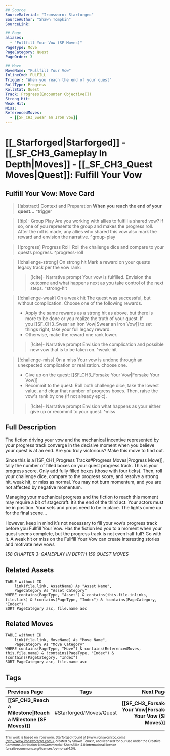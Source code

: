 ```yaml
---
## Source
SourceMaterial: "Ironsworn: Starforged"
SourceAuthor: "Shawn Tompkin"
SourceLink: 

## Page
aliases:
  - "Fullfill Your Vow (SF Moves)"
PageType: Move
PageCategory: Quest
PageOrder: 3

## Move
MoveName: "Fullfill Your Vow"
InlineCmd: FULFILL
Trigger: "When you reach the end of your quest" 
RollType: Progress
RollStat: Quest
Track: Progress(Encounter Objective[])
Strong Hit: 
Weak Hit: 
Miss: 
ReferencedMoves: 
  - [[SF_CH3_Swear an Iron Vow]]
---
```

# [[_Starforged|Starforged]] - [[_SF_CH3_Gameplay In Depth|Moves]] - [[_SF_CH3_Quest Moves|Quest]]: Fulfill Your Vow
## Fulfill Your Vow: Move Card
>[!abstract]  Context and Preparation
>**When you reach the end of your quest...** ^trigger

> [!tip]- Group Play
>  Are you working with allies to fulfill a shared vow? If so, one of you represents the group and makes the progress roll.  
>  After the roll is made, any allies who shared this vow also mark the reward and envision the narrative. ^group-play

> [!progress] Progress Roll
>  Roll the challenge dice and compare to your quests progress. ^progress-roll

> [!challenge-strong] On strong hit
>  Mark a reward on your quests legacy track per the vow rank: 
> > [!cite]- Narrative prompt
> > Your vow is fulfilled.  Envision the outcome and what happens next as you take control of the next steps. ^strong-hit

> [!challenge-weak] On a weak hit
> The quest was successful, but without complication.  Choose one of the following rewards.
>- Apply the same rewards as a strong hit as above, but there is more to be done or you realize the truth of your quest. If you [[SF_CH3_Swear an Iron Vow|Swear an Iron Vow]] to set things right, take your full legacy reward.
>- Otherwise, make the reward one rank lower.
> > [!cite]- Narrative prompt
> > Envision the complication and possible new vow that is to be taken on. ^weak-hit

> [!challenge-miss] On a miss
>  Your vow is undone through an unexpected complication or realization. choose one. 
>- Give up on the quest: [[SF_CH3_Forsake Your Vow|Forsake Your Vow]]
>- Recommit to the quest: Roll both challenge dice, take the lowest value, and clear that number of progress boxes. Then, raise the vow's rank by one (if not already epic).
> > [!cite]- Narrative prompt
> > Envision what happens as your either give up or recommit to your quest. ^miss

## Full Description
The fiction driving your vow and the mechanical incentive represented by your progress track converge in the decisive moment when you believe your quest is at an end. Are you truly victorious? Make this move to find out. 

Since this is a [[SF_CH1_Progress Tracks#Progress Moves|Progress Move]], tally the number of filled boxes on your quest progress track. This is your progress score. Only add fully filled boxes (those with four ticks). Then, roll your challenge dice, compare to the progress score, and resolve a strong hit, weak hit, or miss as normal. You may not burn momentum, and you are not affected by negative momentum. 

Managing your mechanical progress and the fiction to reach this moment may require a bit of stagecraft. It’s the end of the third act. Your actors must be in position. Your sets and props need to be in place. The lights come up for the final scene… 

However, keep in mind it’s not necessary to fill your vow’s progress track before you Fullfill Your Vow. Has the fiction led you to a moment when your quest seems complete, but the progress track is not even half full? Go with it. A weak hit or miss on the Fullfill Your Vow can create interesting stories and motivate new vows

*158 CHAPTER 3: GAMEPLAY IN DEPTH*
*159 QUEST MOVES*

## Related Assets
```dataview
TABLE without ID
	link(file.link, AssetName) As "Asset Name",
	PageCategory As "Asset Category"
WHERE contains(PageType, "Asset") & contains(this.file.inlinks, file.link) & !contains(PageType, "Index") & !contains(PageCategory, "Index")
SORT PageCategory asc, file.name asc
```

## Related Moves
```dataview
TABLE without ID
	link(file.link, MoveName) As "Move Name",
	PageCategory As "Move Category"
WHERE contains(PageType, "Move") & contains(ReferencedMoves, this.file.name) & !contains(PageType, "Index") & !contains(PageCategory, "Index")
SORT PageCategory asc, file.name asc
```

## Tags
| Previous Page | Tags | Next Page |
|:--- |:---:| ---:|
| **[[SF_CH3_Reach a Milestone\|Reach a Milestone (SF Moves)]]** | #Starforged/Moves/Quest | **[[SF_CH3_Forsake Your Vow\|Forsake Your Vow (SF Moves)]]** |

<font size=-2>This work is based on Ironsworn: Starforged (found at [www.ironswornrpg.com](http://www.ironswornrpg.com)), created by Shawn Tomkin, and licensed for our use under the Creative Commons Attribution-NonCommercial-ShareAlike 4.0 International license  (creativecommons.org/licenses/by-nc-sa/4.0/).</font>